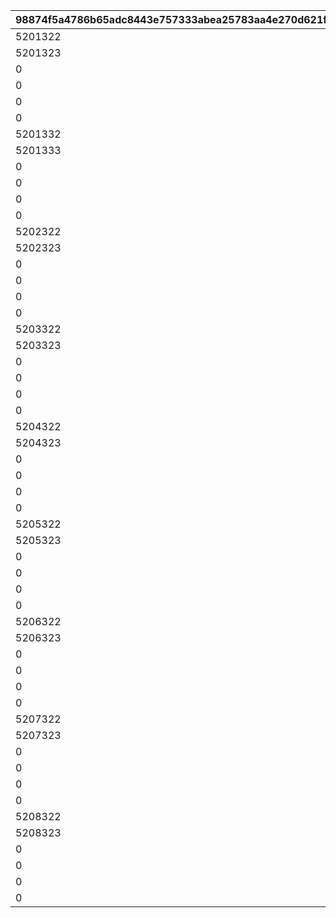 |98874f5a4786b65adc8443e757333abea25783aa4e270d621f91ccc195d45bf3|0009604ddd5996bb642dafadddd3908a93e7eebffd025870433c5e5faaaeee34|7b25e201965743b6748d861f0e2431495bcf59f3a34dfafe49746b1bbc73ce03|9aebd77fa98cef1831e2f6303956158c8cb8b7345450b45c58bcd1153fd16b2c|63cc17f9d3b8b986e44db29af855b2ed04d4cbf864f25d1bcd345fc0979cd231|cbe8238ec7d0a0b954614aa0534ed7e44fabc7f807b77f9af748aaf149ca7f2a|b5a3b8872c9306c119d5c17e32b673484f761257739de19bce4ddcd8ef5bc221|79c8fd5504328a825b092ca376d49f89d42c0b2785d53b799d81a9fb6d245785|abcf65af7b2f4b30bd0f57df3d2a07b224d8e4f116a22515965683ed94372a31|88cd428d8cd37eb56212bf7b1f402ffe1ed63ddecb9f1ae5c601a5af938b8d95|c11c5171aeb92d9b913e73867fd1ecb30be037506dc95748e8de65fcb875a76c|86dca7a0586fc8bf371b45c162c05aa9b066fbab560f0e57aee5e4b6f5a1894d|
| --- | --- | --- | --- | --- | --- | --- | --- | --- | --- | --- | --- |
|5201322|610201102|0|0|1|5|1|10201201|5.5|0|5201321|70|
|5201323|610201103|15|600|2|5|3|10201201|1.5|3|0|0|
|0|610201104|0|0|3|5|1|10201201|1.5|0|0|0|
|0|610201105|0|0|1|5|1|10201501|5.5|0|0|70|
|0|610201106|15|600|2|5|3|10201501|1.5|3|0|0|
|0|610201107|0|0|3|5|1|10201501|1.5|0|0|0|
|5201332|610201152|0|600|1|5|2|10201251|5.5|3|5201331|0|
|5201333|610201153|0|0|2|5|1|10201251|1.5|0|0|65|
|0|610201154|0|0|3|5|1|10201251|1.5|0|0|0|
|0|610201155|0|600|1|5|2|10201551|5.5|3|0|0|
|0|610201156|0|0|2|5|1|10201551|1.5|0|0|65|
|0|610201157|0|0|3|5|1|10201551|1.5|0|0|0|
|5202322|610202102|0|600|1|5|2|10202201|5.5|3|5202321|0|
|5202323|610202103|0|0|2|5|1|10202201|1.5|0|0|70|
|0|610202104|0|0|3|5|1|10202201|1.5|0|0|0|
|0|610202105|0|600|1|5|2|10202501|5.5|3|0|0|
|0|610202106|0|0|2|5|1|10202501|1.5|0|0|70|
|0|610202107|0|0|3|5|1|10202501|1.5|0|0|0|
|5203322|610203102|0|600|1|5|2|10203201|5.5|3|5203321|0|
|5203323|610203103|0|0|2|5|1|10203201|1.5|0|0|66|
|0|610203104|0|0|3|5|1|10203201|1.5|0|0|0|
|0|610203105|0|600|1|5|2|10203501|5.5|3|0|0|
|0|610203106|0|0|2|5|1|10203501|1.5|0|0|66|
|0|610203107|0|0|3|5|1|10203501|1.5|0|0|0|
|5204322|610204102|0|600|1|5|2|10204201|5.5|3|5204321|0|
|5204323|610204103|0|0|2|5|1|10204201|1.5|0|0|60|
|0|610204104|0|0|3|5|1|10204201|1.5|0|0|0|
|0|610204105|0|600|1|5|2|10204501|5.5|3|0|0|
|0|610204106|0|0|2|5|1|10204501|1.5|0|0|80|
|0|610204107|0|0|3|5|1|10204501|1.5|0|0|0|
|5205322|610205102|0|600|1|5|2|10205201|5.5|3|5205321|0|
|5205323|610205103|0|0|2|5|1|10205201|1.5|0|0|65|
|0|610205104|0|0|3|5|1|10205201|1.5|0|0|0|
|0|610205105|0|600|1|5|2|10205501|5.5|3|0|0|
|0|610205106|0|0|2|5|1|10205501|1.5|0|0|66|
|0|610205107|0|0|3|5|1|10205501|1.5|0|0|0|
|5206322|610206102|0|600|1|5|2|10206201|5.5|3|5206321|0|
|5206323|610206103|0|600|2|5|2|10206201|1.5|3|0|0|
|0|610206104|0|0|3|5|1|10206201|1.5|0|0|0|
|0|610206105|0|600|1|5|2|10206501|5.5|3|0|0|
|0|610206106|0|600|2|5|2|10206501|1.5|3|0|0|
|0|610206107|0|0|3|5|1|10206501|1.5|0|0|0|
|5207322|610207102|0|600|1|5|2|10207201|5.5|3|5207321|0|
|5207323|610207103|0|0|2|5|1|10207201|1.5|0|0|66|
|0|610207104|0|0|3|5|1|10207201|1.5|0|0|0|
|0|610207105|0|600|1|5|2|10207501|5.5|3|0|0|
|0|610207106|0|0|2|5|1|10207501|1.5|0|0|66|
|0|610207107|0|0|3|5|1|10207501|1.5|0|0|0|
|5208322|610208102|0|600|1|5|2|10208201|5.5|3|5208321|0|
|5208323|610208103|0|0|2|5|1|10208201|1.5|0|0|70|
|0|610208104|0|0|3|5|1|10208201|1.5|0|0|0|
|0|610208105|0|600|1|5|2|10208501|5.5|3|0|0|
|0|610208106|0|0|2|5|1|10208501|1.5|0|0|70|
|0|610208107|0|0|3|5|1|10208501|1.5|0|0|0|